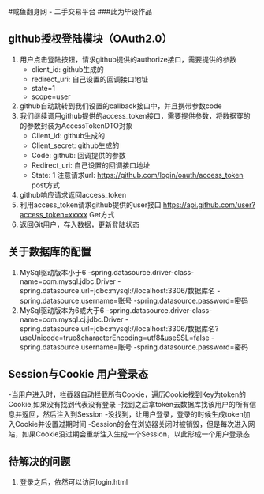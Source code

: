 #咸鱼翻身网 - 二手交易平台
###此为毕设作品

## github授权登陆模块（OAuth2.0）
1. 用户点击登陆按钮，请求github提供的authorize接口，需要提供的参数
   - client_id: github生成的
   - redirect_uri: 自己设置的回调接口地址 
   - state=1 
   - scope=user
2. github自动跳转到我们设置的callback接口中，并且携带参数code
3. 我们继续调用github提供的access_token接口，需要提供参数，将数据穿的的参数封装为AccessTokenDTO对象 
   - Client_id: github生成的
   - Client_secret: github生成的
   - Code: github: 回调提供的参数
   - Redirect_uri: 自己设置的回调接口地址
   - State: 1
   注意请求url: https://github.com/login/oauth/access_token   post方式
4. github响应请求返回access_token
5. 利用access_token请求github提供的user接口
   https://api.github.com/user?access_token=xxxxx   Get方式
6. 返回Git用户，存入数据，更新登陆状态

## 关于数据库的配置
1. MySql驱动版本小于6
   -spring.datasource.driver-class-name=com.mysql.jdbc.Driver
   -spring.datasource.url=jdbc:mysql://localhost:3306/数据库名
   -spring.datasource.username=账号
   -spring.datasource.password=密码
2. MySql驱动版本为6或大于6
   -spring.datasource.driver-class-name=com.mysql.cj.jdbc.Driver
   -spring.datasource.url=jdbc:mysql://localhost:3306/数据库名?useUnicode=true&characterEncoding=utf8&useSSL=false
   -spring.datasource.username=账号
   -spring.datasource.password=密码
    
## Session与Cookie 用户登录态
   -当用户进入时，拦截器自动拦截所有Cookie，遍历Cookie找到Key为token的Cookie,如果没有找到代表没有登录
   -找到之后拿token去数据库找该用户的所有信息并返回，然后注入到Session
   -没找到，让用户登录，登录的时候生成token加入Cookie并设置过期时间
   -Session的会在浏览器关闭时被销毁，但是每次进入网站，如果Cookie没过期会重新注入生成一个Session，以此形成一个用户登录态
   
## 待解决的问题
   1. 登录之后，依然可以访问login.html
